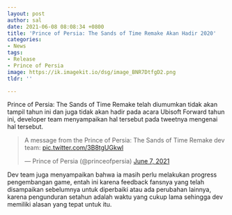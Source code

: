 ```yaml
---
layout: post
author: sal
date: 2021-06-08 08:08:34 +0800
title: 'Prince of Persia: The Sands of Time Remake Akan Hadir 2020'
categories:
- News
tags:
- Release
- Prince of Persia
image: https://ik.imagekit.io/dsg/image_BNR7DtfgD2.png
tldr: ''

---
```

Prince of Persia: The Sands of Time Remake telah diumumkan tidak akan tampil tahun ini dan juga tidak akan hadir pada acara Ubisoft Forward tahun ini, developer team menyampaikan hal tersebut pada tweetnya mengenai hal tersebut.

<blockquote class="twitter-tweet"><p lang="en" dir="ltr">A message from the Prince of Persia: The Sands of Time Remake dev team: <a href="https://t.co/3B8tgUGkwl">pic.twitter.com/3B8tgUGkwl</a></p>&mdash; Prince of Persia (@princeofpersia) <a href="https://twitter.com/princeofpersia/status/1401924414975905792?ref_src=twsrc%5Etfw">June 7, 2021</a></blockquote> <script async src="https://platform.twitter.com/widgets.js" charset="utf-8"></script>

Dev team juga menyampaikan bahwa ia masih perlu melakukan progress pengembangan game, entah ini karena feedback fansnya yang telah disampaikan sebelumnya untuk diperbaiki atau ada perubahan lainnya, karena pengunduran setahun adalah waktu yang cukup lama sehingga dev memiliki alasan yang tepat untuk itu.